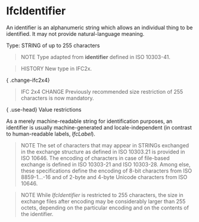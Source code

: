 # IfcIdentifier

An identifier is an alphanumeric string which allows an individual thing to be identified. It may not provide natural-language meaning.
<!-- end of short definition -->


Type: STRING of up to 255 characters

> NOTE Type adapted from **identifier** defined in ISO 10303-41.

> HISTORY New type in IFC2x.

{ .change-ifc2x4}
> IFC 2x4 CHANGE Previously recommended size restriction of 255 characters is now mandatory.

{ .use-head}
Value restrictions

As a merely machine-readable string for identification purposes, an identifier is usually machine-generated and locale-independent (in contrast to human-readable labels, _IfcLabel_).

> NOTE The set of characters that may appear in STRINGs exchanged in the exchange structure as defined in ISO 10303.21 is provided in ISO 10646. The encoding of characters in case of file-based exchange is defined in ISO 10303-21 and ISO 10303-28. Among else, these specifications define the encoding of 8-bit characters from ISO 8859-1...-16 and of 2-byte and 4-byte Unicode characters from ISO 10646.

> NOTE While _IfcIdentifier_ is restricted to 255 characters, the size in exchange files after encoding may be considerably larger than 255 octets, depending on the particular encoding and on the contents of the identifier.
